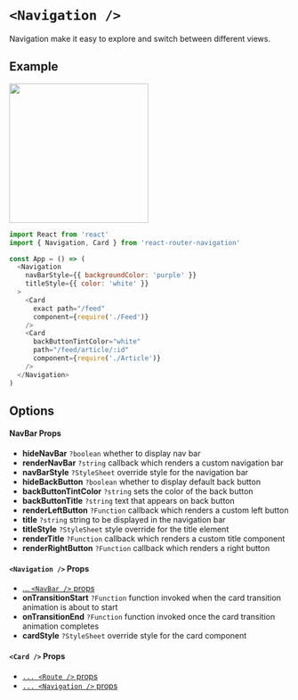 # ```<Navigation />```
Navigation make it easy to explore and switch between different views.

## Example
<img src="https://raw.githubusercontent.com/LeoLeBras/react-router-navigation/master/docs/navigation.gif" width="250">

```js
import React from 'react'
import { Navigation, Card } from 'react-router-navigation'

const App = () => (
  <Navigation
    navBarStyle={{ backgroundColor: 'purple' }}
    titleStyle={{ color: 'white' }}
  >
    <Card
      exact path="/feed"
      component={require('./Feed')}
    />
    <Card
      backButtonTintColor="white"
      path="/feed/article/:id"
      component={require('./Article')}
    />
  </Navigation>
)
```

## Options

#### NavBar Props
* **hideNavBar** ```?boolean``` whether to display nav bar
* **renderNavBar** ```?string``` callback which renders a custom navigation bar
* **navBarStyle** ```?StyleSheet``` override style for the navigation bar
* **hideBackButton** ```?boolean``` whether to display default back button
* **backButtonTintColor** ```?string``` sets the color of the back button
* **backButtonTitle** ```?string``` text that appears on back button
* **renderLeftButton** ```?Function``` callback which renders a custom left button
* **title** ```?string``` string to be displayed in the navigation bar
* **titleStyle** ```?StyleSheet``` style override for the title element
* **renderTitle** ```?Function``` callback which renders a custom title component
* **renderRightButton** ```?Function``` callback which renders a right button

#### ```<Navigation />``` Props
* [... ```<NavBar />```  props](https://github.com/LeoLeBras/react-router-navigation/blob/master/docs/NAVIGATION.md#navbar-props)
* **onTransitionStart** ```?Function``` function invoked when the card transition animation is about to start
* **onTransitionEnd** ```?Function``` function invoked once the card transition animation completes
* **cardStyle** ```?StyleSheet``` override style for the card component

#### ```<Card />``` Props
* [```... <Route />``` props](https://reacttraining.com/react-router/native/api/Route)
* [```... <Navigation />``` props](https://github.com/LeoLeBras/react-router-navigation/blob/master/docs/NAVIGATION.md#navigation--props)
